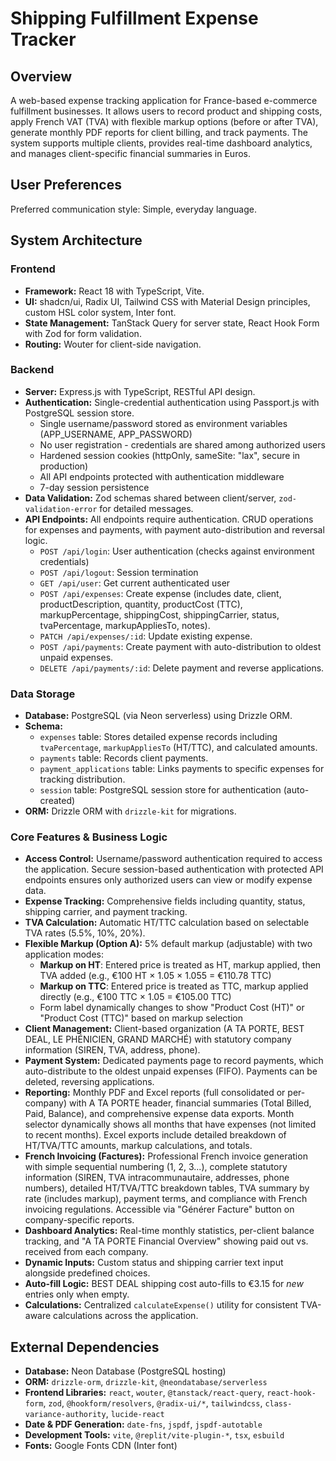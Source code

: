 # Shipping Fulfillment Expense Tracker

## Overview

A web-based expense tracking application for France-based e-commerce fulfillment businesses. It allows users to record product and shipping costs, apply French VAT (TVA) with flexible markup options (before or after TVA), generate monthly PDF reports for client billing, and track payments. The system supports multiple clients, provides real-time dashboard analytics, and manages client-specific financial summaries in Euros.

## User Preferences

Preferred communication style: Simple, everyday language.

## System Architecture

### Frontend

-   **Framework:** React 18 with TypeScript, Vite.
-   **UI:** shadcn/ui, Radix UI, Tailwind CSS with Material Design principles, custom HSL color system, Inter font.
-   **State Management:** TanStack Query for server state, React Hook Form with Zod for form validation.
-   **Routing:** Wouter for client-side navigation.

### Backend

-   **Server:** Express.js with TypeScript, RESTful API design.
-   **Authentication:** Single-credential authentication using Passport.js with PostgreSQL session store.
    -   Single username/password stored as environment variables (APP_USERNAME, APP_PASSWORD)
    -   No user registration - credentials are shared among authorized users
    -   Hardened session cookies (httpOnly, sameSite: "lax", secure in production)
    -   All API endpoints protected with authentication middleware
    -   7-day session persistence
-   **Data Validation:** Zod schemas shared between client/server, `zod-validation-error` for detailed messages.
-   **API Endpoints:** All endpoints require authentication. CRUD operations for expenses and payments, with payment auto-distribution and reversal logic.
    -   `POST /api/login`: User authentication (checks against environment credentials)
    -   `POST /api/logout`: Session termination
    -   `GET /api/user`: Get current authenticated user
    -   `POST /api/expenses`: Create expense (includes date, client, productDescription, quantity, productCost (TTC), markupPercentage, shippingCost, shippingCarrier, status, tvaPercentage, markupAppliesTo, notes).
    -   `PATCH /api/expenses/:id`: Update existing expense.
    -   `POST /api/payments`: Create payment with auto-distribution to oldest unpaid expenses.
    -   `DELETE /api/payments/:id`: Delete payment and reverse applications.

### Data Storage

-   **Database:** PostgreSQL (via Neon serverless) using Drizzle ORM.
-   **Schema:**
    -   `expenses` table: Stores detailed expense records including `tvaPercentage`, `markupAppliesTo` (HT/TTC), and calculated amounts.
    -   `payments` table: Records client payments.
    -   `payment_applications` table: Links payments to specific expenses for tracking distribution.
    -   `session` table: PostgreSQL session store for authentication (auto-created)
-   **ORM:** Drizzle ORM with `drizzle-kit` for migrations.

### Core Features & Business Logic

-   **Access Control:** Username/password authentication required to access the application. Secure session-based authentication with protected API endpoints ensures only authorized users can view or modify expense data.
-   **Expense Tracking:** Comprehensive fields including quantity, status, shipping carrier, and payment tracking.
-   **TVA Calculation:** Automatic HT/TTC calculation based on selectable TVA rates (5.5%, 10%, 20%).
-   **Flexible Markup (Option A):** 5% default markup (adjustable) with two application modes:
    -   **Markup on HT**: Entered price is treated as HT, markup applied, then TVA added (e.g., €100 HT × 1.05 × 1.055 = €110.78 TTC)
    -   **Markup on TTC**: Entered price is treated as TTC, markup applied directly (e.g., €100 TTC × 1.05 = €105.00 TTC)
    -   Form label dynamically changes to show "Product Cost (HT)" or "Product Cost (TTC)" based on markup selection
-   **Client Management:** Client-based organization (A TA PORTE, BEST DEAL, LE PHÉNICIEN, GRAND MARCHÉ) with statutory company information (SIREN, TVA, address, phone).
-   **Payment System:** Dedicated payments page to record payments, which auto-distribute to the oldest unpaid expenses (FIFO). Payments can be deleted, reversing applications.
-   **Reporting:** Monthly PDF and Excel reports (full consolidated or per-company) with A TA PORTE header, financial summaries (Total Billed, Paid, Balance), and comprehensive expense data exports. Month selector dynamically shows all months that have expenses (not limited to recent months). Excel exports include detailed breakdown of HT/TVA/TTC amounts, markup calculations, and totals.
-   **French Invoicing (Factures):** Professional French invoice generation with simple sequential numbering (1, 2, 3...), complete statutory information (SIREN, TVA intracommunautaire, addresses, phone numbers), detailed HT/TVA/TTC breakdown tables, TVA summary by rate (includes markup), payment terms, and compliance with French invoicing regulations. Accessible via "Générer Facture" button on company-specific reports.
-   **Dashboard Analytics:** Real-time monthly statistics, per-client balance tracking, and "A TA PORTE Financial Overview" showing paid out vs. received from each company.
-   **Dynamic Inputs:** Custom status and shipping carrier text input alongside predefined choices.
-   **Auto-fill Logic:** BEST DEAL shipping cost auto-fills to €3.15 for *new* entries only when empty.
-   **Calculations:** Centralized `calculateExpense()` utility for consistent TVA-aware calculations across the application.

## External Dependencies

-   **Database:** Neon Database (PostgreSQL hosting)
-   **ORM:** `drizzle-orm`, `drizzle-kit`, `@neondatabase/serverless`
-   **Frontend Libraries:** `react`, `wouter`, `@tanstack/react-query`, `react-hook-form`, `zod`, `@hookform/resolvers`, `@radix-ui/*`, `tailwindcss`, `class-variance-authority`, `lucide-react`
-   **Date & PDF Generation:** `date-fns`, `jspdf`, `jspdf-autotable`
-   **Development Tools:** `vite`, `@replit/vite-plugin-*`, `tsx`, `esbuild`
-   **Fonts:** Google Fonts CDN (Inter font)